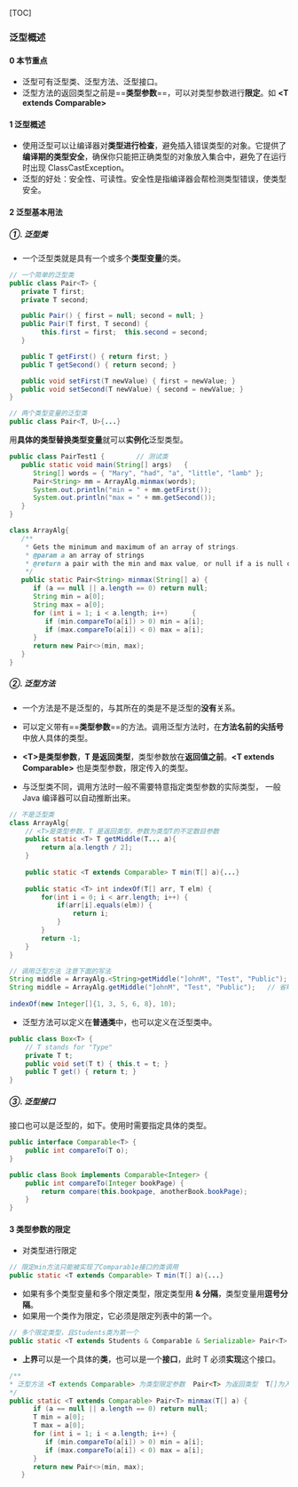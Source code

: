 [TOC]

### 泛型概述

#### 0 本节重点

- 泛型可有泛型类、泛型方法、泛型接口。
- 泛型方法的返回类型之前是==**类型参数**==，可以对类型参数进行**限定**。如 **\<T extends Comparable>**



#### 1 泛型概述

- 使用泛型可以让编译器对**类型进行检查**，避免插入错误类型的对象。它提供了**编译期的类型安全**，确保你只能把正确类型的对象放入集合中，避免了在运行时出现 ClassCastException。
- 泛型的好处：安全性、可读性。安全性是指编译器会帮检测类型错误，使类型安全。



#### 2 泛型基本用法

##### ①. 泛型类

- 一个泛型类就是具有一个或多个**类型变量**的类。

```java
// 一个简单的泛型类
public class Pair<T> {
   private T first;
   private T second;

   public Pair() { first = null; second = null; }
   public Pair(T first, T second) { 
        this.first = first;  this.second = second; 
   }

   public T getFirst() { return first; }
   public T getSecond() { return second; }

   public void setFirst(T newValue) { first = newValue; }
   public void setSecond(T newValue) { second = newValue; }
}

// 两个类型变量的泛型类
public class Pair<T, U>{...}
```

用**具体的类型替换类型变量**就可以**实例化**泛型类型。

```java
public class PairTest1 {        // 测试类
   public static void main(String[] args)   {
      String[] words = { "Mary", "had", "a", "little", "lamb" };
      Pair<String> mm = ArrayAlg.minmax(words);
      System.out.println("min = " + mm.getFirst());
      System.out.println("max = " + mm.getSecond());
   }
}

class ArrayAlg{
   /**
    * Gets the minimum and maximum of an array of strings.
    * @param a an array of strings
    * @return a pair with the min and max value, or null if a is null or empty
    */
   public static Pair<String> minmax(String[] a) {
      if (a == null || a.length == 0) return null;
      String min = a[0];
      String max = a[0];
      for (int i = 1; i < a.length; i++)      {
         if (min.compareTo(a[i]) > 0) min = a[i];
         if (max.compareTo(a[i]) < 0) max = a[i];
      }
      return new Pair<>(min, max);
   }
}

```



##### ②. 泛型方法

- 一个方法是不是泛型的，与其所在的类是不是泛型的**没有**关系。

- 可以定义带有==**类型参数**==的方法。调用泛型方法时，在**方法名前的尖括号**中放人具体的类型。
- **\<T>**是**类型参数**，**T 是返回类型**，类型参数放在**返回值之前**。**\<T extends Comparable>** 也是类型参数，限定传入的类型。
- 与泛型类不同，调用方法时一般不需要特意指定类型参数的实际类型， 一般 Java 编译器可以自动推断出来。

```java
// 不是泛型类
class ArrayAlg{
    // <T>是类型参数，T 是返回类型，参数为类型T的不定数目参数
    public static <T> T getMiddle(T... a){
        return a[a.length / 2];
    }
    
    public static <T extends Comparable> T min(T[] a){...}
    
    public static <T> int indexOf(T[] arr, T elm) {
        for(int i = 0; i < arr.length; i++) {
            if(arr[i].equals(elm)) {
                return i;
            }
        }
        return -1;
    }
}

// 调用泛型方法 注意下面的写法
String middle = ArrayAlg.<String>getMiddle("]ohnM", "Test", "Public");
String middle = ArrayAlg.getMiddle("]ohnM", "Test", "Public");   // 省略类型参数
                                   
indexOf(new Integer[]{1, 3, 5, 6, 8}, 10);
```

- 泛型方法可以定义在**普通类**中，也可以定义在泛型类中。

```java
public class Box<T> {
    // T stands for "Type"
    private T t;
    public void set(T t) { this.t = t; }
    public T get() { return t; }
}
```

##### ③. 泛型接口

接口也可以是泛型的，如下。使用时需要指定具体的类型。

```java
public interface Comparable<T> {
    public int compareTo(T o);
}
```

```java
public class Book implements Comparable<Integer> {
    public int compareTo(Integer bookPage) {
        return compare(this.bookpage, anotherBook.bookPage);
    }
}
```





#### 3 类型参数的限定

- 对类型进行限定 

```java
// 限定min方法只能被实现了Comparab1e接口的类调用
public static <T extends Comparable> T min(T[] a){...}
```

- 如果有多个类型变量和多个限定类型，限定类型用 **& 分隔**，类型变量用**逗号分隔**。
- 如果用一个类作为限定，它必须是限定列表中的第一个。

```java
// 多个限定类型，且Students类为第一个
public static <T extends Students & Comparab1e & Serializable> Pair<T> min(T[] a){...}
```

- **上界**可以是一个具体的**类**，也可以是一个**接口**，此时 T 必须**实现**这个接口。

```java
/**
* 泛型方法 <T extends Comparable> 为类型限定参数  Pair<T> 为返回类型  T[]为入参
*/
public static <T extends Comparable> Pair<T> minmax(T[] a) {
      if (a == null || a.length == 0) return null;
      T min = a[0];
      T max = a[0];
      for (int i = 1; i < a.length; i++) {
         if (min.compareTo(a[i]) > 0) min = a[i];
         if (max.compareTo(a[i]) < 0) max = a[i];
      }
      return new Pair<>(min, max);
   }
```















